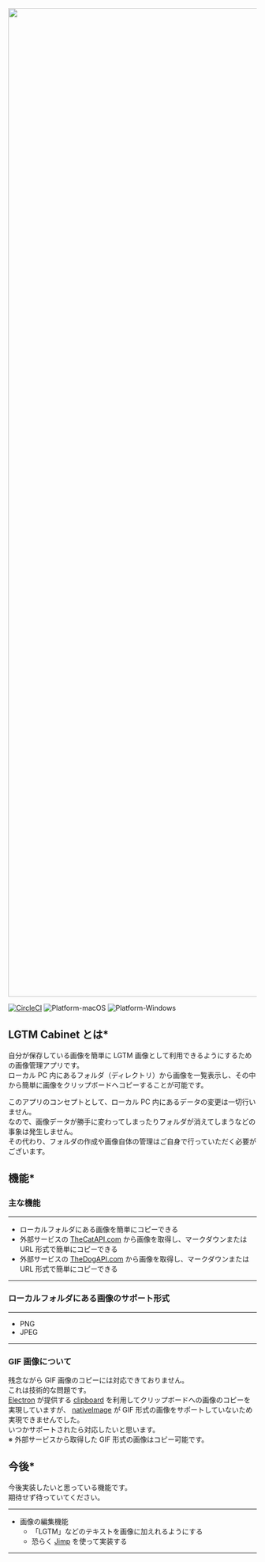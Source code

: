 <div align="center">
  <img width="2000" alt="LGTM Cabinet" src="https://user-images.githubusercontent.com/19953599/52172881-3c44fd80-27bc-11e9-8912-236ab408db8d.png">
</div>

[![CircleCI](https://circleci.com/gh/uucyan/lgtm-cabinet/tree/master.svg?style=svg)](https://circleci.com/gh/uucyan/lgtm-cabinet/tree/master)
![Platform-macOS](https://img.shields.io/badge/-macOS-744d30.svg?style=flat&logo=apple)
![Platform-Windows](https://img.shields.io/badge/-Windows-744d30.svg?style=flat&logo=windows)

## LGTM Cabinet とは*
自分が保存している画像を簡単に LGTM 画像として利用できるようにするための画像管理アプリです。  
ローカル PC 内にあるフォルダ（ディレクトリ）から画像を一覧表示し、その中から簡単に画像をクリップボードへコピーすることが可能です。
  
このアプリのコンセプトとして、ローカル PC 内にあるデータの変更は一切行いません。  
なので、画像データが勝手に変わってしまったりフォルダが消えてしまうなどの事象は発生しません。  
その代わり、フォルダの作成や画像自体の管理はご自身で行っていただく必要がございます。
  
## 機能*
### 主な機能
----------------------------
- ローカルフォルダにある画像を簡単にコピーできる
- 外部サービスの [TheCatAPI.com](https://thecatapi.com/) から画像を取得し、マークダウンまたは URL 形式で簡単にコピーできる
- 外部サービスの [TheDogAPI.com](https://thedogapi.com/) から画像を取得し、マークダウンまたは URL 形式で簡単にコピーできる
----------------------------
  
### ローカルフォルダにある画像のサポート形式
----------------------------
- PNG
- JPEG
----------------------------
  
### GIF 画像について
残念ながら GIF 画像のコピーには対応できておりません。  
これは技術的な問題です。  
[Electron](https://electronjs.org/) が提供する [clipboard](https://electronjs.org/docs/api/clipboard) を利用してクリップボードへの画像のコピーを実現していますが、 [nativeImage](https://electronjs.org/docs/api/native-image) が GIF 形式の画像をサポートしていないため実現できませんでした。  
いつかサポートされたら対応したいと思います。  
※ 外部サービスから取得した GIF 形式の画像はコピー可能です。
  
## 今後*
今後実装したいと思っている機能です。  
期待せず待っていてください。  
  
  ----------------------------
- 画像の編集機能
    - 「LGTM」などのテキストを画像に加えれるようにする
    - 恐らく [Jimp](https://github.com/oliver-moran/jimp) を使って実装する
----------------------------
